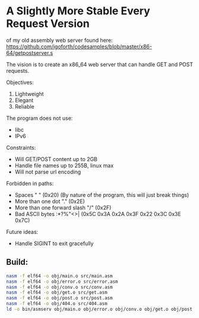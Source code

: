 # A Slightly More Stable Every Request Version

of my old assembly web server found here: https://github.com/igoforth/codesamples/blob/master/x86-64/getpostserver.s

The vision is to create an x86_64 web server that can handle GET and POST requests.

Objectives:
1. Lightweight
2. Elegant
3. Reliable

The program does not use:
- libc
- IPv6

Constraints:
- Will GET/POST content up to 2GB
- Handle file names up to 255B, linux max
- Will not parse url encoding

Forbidden in paths:
- Spaces " " (0x20) (By nature of the program, this will just break things)
- More than one dot "." (0x2E)
- More than one forward slash "/" (0x2F)
- Bad ASCII bytes \:*?%"<>| (0x5C 0x3A 0x2A 0x3F 0x22 0x3C 0x3E 0x7C)

Future ideas:
- Handle SIGINT to exit gracefully

## Build:
```bash
nasm -f elf64 -o obj/main.o src/main.asm
nasm -f elf64 -o obj/error.o src/error.asm
nasm -f elf64 -o obj/conv.o src/conv.asm
nasm -f elf64 -o obj/get.o src/get.asm
nasm -f elf64 -o obj/post.o src/post.asm
nasm -f elf64 -o obj/404.o src/404.asm
ld -o bin/asmserv obj/main.o obj/error.o obj/conv.o obj/get.o obj/post.o obj/404.o
```
